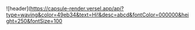 ![header](https://capsule-render.versel.app/api?type=waving&color=49eb34&text=Hi!&desc=abcd&fontColor=000000&height=250&fontSize=100
